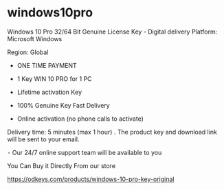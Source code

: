 # windows10pro
Windows 10 Pro 32/64 Bit Genuine License Key - Digital delivery
Platform: Microsoft Windows

Region: Global

- ONE TIME PAYMENT

- 1 Κey WIN 10 PRO for 1 PC

- Lifetime activation Κey

- 100% Genuine Κey Fast Delivery

- Online activation (no phone calls to activate)

Delivery time:  5 minutes (max 1 hour) . The product key and download link will be sent to your email.

⁃ Our 24/7 online support team will be available to you

You Can Buy it Directly From our store

https://odkeys.com/products/windows-10-pro-key-original
